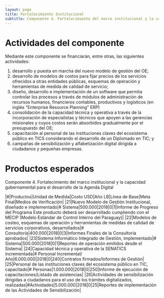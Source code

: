 ```yaml
---
layout: page
title: Fortalecimiento Institucional
subtitle: Componente 4. Fortalecimiento del marco institucional y la capacidad gubernamental para el desarrollo de la Agenda Digital.
---
```


# Actividades del componente
Mediante este componente se financiarán, entre otras, las siguientes actividades:
1. desarrollo y puesta en marcha del nuevo modelo de gestión del OE; 
2. desarrollo de modelos de costos para fijar precios de los servicios ofrecidos a otras entidades públicas, esquemas de operación y herramientas de medida de calidad de servicio; 
3. diseño, desarrollo e implementación de un software que permita controlar los procesos a través de módulos de administración de recursos humanos, financieros contables, productivos y logísticos (en inglés "Enterprise Resource Planning" ERP)
4. consolidación de la capacidad técnica y operativa a través de la incorporación de especialistas y técnicos que apoyen a las gerencias misionales y cuyos costos serán absorbidos gradualmente por el presupuesto del OE; 
5. capacitación al personal de las instituciones claves del ecosistema público en TICS considerando el desarrollo de un Diplomado en TIC; y 
6. campañas de sensibilización y alfabetización digital dirigida a ciudadanos y pequeñas empresas.

# Productos esperados

Componente 4. Fortalecimiento del marco institucional y la capacidad gubernamental para el desarrollo de la Agenda Digital				

|#|Productos|Unidad de Medida|Costo USD|Año LB|Línea de Base|Meta Final|Medios de Verificación|
|21|Nuevo Modelo de Gestión Institucional, diseñado e implementado|# Sistema|500.000|2018|0|1|Informe de Progreso del Programa	Este producto deberá ser desarrollado cumpliendo con el MECIP (Modelo Estándar de Control Interno del Paraguay)|
|22|Modelos de costeo, esquemas de operación y herramientas de medidas de calidad de servicios corporativos, desarrollados|# Consultoría|400.000|2018|0|3|Informes Finales de la Consultoría aprobados|
|23|Sistema Informático Integrado de Gestión, implementado|# Sistema|500.000|2018|0|1|Reportes de operación emitidos desde el Sistema|
|24|Capacidad técnica y operativa de la SENATICS incrementada|# Personal Incremental/ Año|6.000.000|2018|0|240|Contratos firmados/Informes de Gestión|
|25|Personal de las instituciones claves del ecosistema público en TIC, capacitado|# Personas|1.000.000|2018|0|250|Informe de ejecución de capacitaciones/Listado de asistencias|
|26|Actividades de sensibilización dirigidas a ciudadanos para el uso de los trámites digitalizados, realizadas|#Actividades|5.000.000|2018|0|25|Reportes de implementación de las Actividades de Sensibilización|
